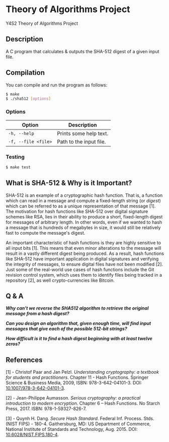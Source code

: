 # Theory of Algorithms Project

Y4S2 Theory of Algorithms Project

## Description

A C program that calculates & outputs the SHA-512 digest of a given input file.

## Compilation

You can compile and run the program as follows:

```sh
$ make
$ ./sha512 [options]
```

### Options

| Option              | Description             |
| ------------------- | ----------------------- |
| `-h, --help`        | Prints some help text.  |
| `-f, --file <file>` | Path to the input file. |

### Testing

```sh
$ make test
```

## What is SHA-512 & Why is it Important?

SHA-512 is an example of a cryptographic hash function. That is, a function which can read in a message and compute a fixed-length string (or _digest_) which can be referred to as a unique representation of that message [1]. The motivation for hash functions like SHA-512 over digital signature schemes like RSA, lies in their ability to produce a short, fixed-length digest for messages of arbitrary length. In other words, even if we wanted to hash a message that is hundreds of megabytes in size, it would still be relatively fast to compute the message's digest.

An important characteristic of hash functions is they are highly sensitive to all input bits [1]. This means that even minor alterations to the message will result in a vastly different digest being produced. As a result, hash functions like SHA-512 have important application in digital signatures and verifying the integrity of messages, to ensure digital files have not been modified [2]. Just some of the real-world use cases of hash functions include the Git revision control system, which uses them to identify files being tracked in a repository [2], as well crypto-currencies like Bitcoin.

## Q & A

**_Why can't we reverse the SHA512 algorithm to retrieve the original message from a hash digest?_**

**_Can you design an algorithm that, given enough time, will find input messages that give each of the possible 512-bit strings?_**

**_How difficult is it to find a hash digest beginning with at least twelve zeros?_**

## References

[1] - Christof Paar and Jan Pelzl. _Understanding cryptography: a textbook for students and practitioners_. Chapter 11 - Hash Functions. Springer Science & Business Media, 2009, ISBN: 978-3-642-04101-3. DOI: [10.1007/978-3-642-04101-3](https://doi.org/10.1007/978-3-642-04101-3).

[2] - Jean-Philippe Aumasson. _Serious cryptography: a practical introduction to modern encryption_. Chapter 6 – Hash Functions. No Starch Press, 2017. ISBN: 978-1-59327-826-7.

[3] - Quynh H. Dang. _Secure Hash Standard_. Federal Inf. Process. Stds. (NIST FIPS) - 180-4. Gaithersburg, MD: US Department of Commerce, National Institute of Standards and Technology, Aug. 2015. DOI: [10.6028/NIST.FIPS.180-4](https://doi.org/10.6028/NIST.FIPS.180-4).
